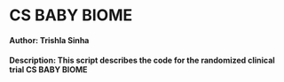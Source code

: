 # CS BABY BIOME
#### Author: **Trishla Sinha**
#### Description: This script describes the code for the randomized clinical trial CS BABY BIOME



